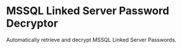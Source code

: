# MSSQL Linked Server Password Decryptor

Automatically retrieve and decrypt MSSQL Linked Server Passwords.

